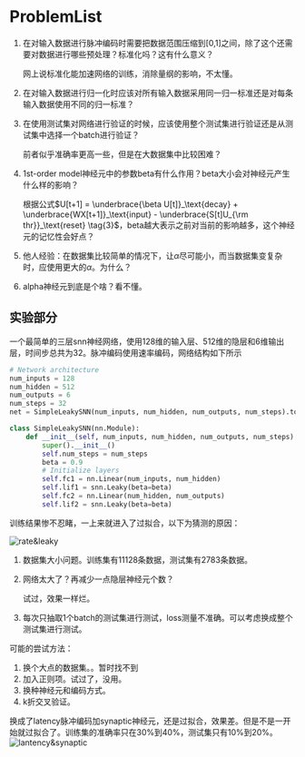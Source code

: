 # ProblemList

1. 在对输入数据进行脉冲编码时需要把数据范围压缩到[0,1]之间，除了这个还需要对数据进行哪些预处理？标准化吗？这有什么意义？

	网上说标准化能加速网络的训练，消除量纲的影响，不太懂。

2. 在对输入数据进行归一化时应该对所有输入数据采用同一归一标准还是对每条输入数据使用不同的归一标准？

3. 在使用测试集对网络进行验证的时候，应该使用整个测试集进行验证还是从测试集中选择一个batch进行验证？

	前者似乎准确率更高一些，但是在大数据集中比较困难？

4. 1st-order model神经元中的参数beta有什么作用？beta大小会对神经元产生什么样的影响？

	根据公式$U[t+1] = \underbrace{\beta U[t]}_\text{decay} + \underbrace{WX[t+1]}_\text{input} - \underbrace{S[t]U_{\rm thr}}_\text{reset} \tag{3}$，beta越大表示之前对当前的影响越多，这个神经元的记忆性会好点？

5. 他人经验：在数据集比较简单的情况下，让$\alpha$尽可能小，而当数据集变复杂时，应使用更大的$\alpha$。为什么？

6. alpha神经元到底是个啥？看不懂。

## 实验部分

一个最简单的三层snn神经网络，使用128维的输入层、512维的隐层和6维输出层，时间步总共为32。脉冲编码使用速率编码，网络结构如下所示

```python
# Network architecture
num_inputs = 128
num_hidden = 512
num_outputs = 6
num_steps = 32
net = SimpleLeakySNN(num_inputs, num_hidden, num_outputs, num_steps).to(device)
```

```python
class SimpleLeakySNN(nn.Module):
    def __init__(self, num_inputs, num_hidden, num_outputs, num_steps):
        super().__init__()
        self.num_steps = num_steps
        beta = 0.9
        # Initialize layers
        self.fc1 = nn.Linear(num_inputs, num_hidden)
        self.lif1 = snn.Leaky(beta=beta)
        self.fc2 = nn.Linear(num_hidden, num_outputs)
        self.lif2 = snn.Leaky(beta=beta)
```

训练结果惨不忍睹，一上来就进入了过拟合，以下为猜测的原因：

![rate&leaky](D:\CODE\Python\SNN_gas_classfication\ProblemList.assets\rate&leaky.png)

1. 数据集大小问题。训练集有11128条数据，测试集有2783条数据。

2. 网络太大了？再减少一点隐层神经元个数？

	试过，效果一样烂。

3. 每次只抽取1个batch的测试集进行测试，loss测量不准确。可以考虑换成整个测试集进行测试。

可能的尝试方法：

1. 换个大点的数据集。。暂时找不到
2. 加入正则项。试过了，没用。
3. 换种神经元和编码方式。
4. k折交叉验证。



换成了latency脉冲编码加synaptic神经元，还是过拟合，效果差。但是不是一开始就过拟合了。训练集的准确率只在30%到40%，测试集只有10%到20%。![lantency&synaptic](D:\CODE\Python\SNN_gas_classfication\ProblemList.assets\lantency&synaptic.png)